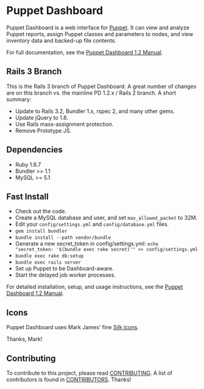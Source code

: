 Puppet Dashboard
================

Puppet Dashboard is a web interface for [Puppet](http://www.puppetlabs.com/).
It can view and analyze Puppet reports, assign Puppet classes and parameters to
nodes, and view inventory data and backed-up file contents.

For full documentation, see the [Puppet Dashboard 1.2 Manual](http://docs.puppetlabs.com/dashboard/manual/1.2).

Rails 3 Branch
--------------

This is the Rails 3 branch of Puppet Dashboard. A great number of changes are
on this branch vs. the mainline PD 1.2.x / Rails 2 branch. A short summary:

* Update to Rails 3.2, Bundler 1.x, rspec 2, and many other gems.
* Update jQuery to 1.8.
* Use Rails mass-assignment protection.
* Remove Prototype JS.

Dependencies
------------

* Ruby 1.8.7
* Bundler >= 1.1
* MySQL >= 5.1

Fast Install
------------

* Check out the code.
* Create a MySQL database and user, and set `max_allowed_packet` to 32M.
* Edit your `config/settings.yml` and `config/database.yml` files.
* `gem install bundler`
* `bundle install --path vendor/bundle`
* Generate a new secret_token in config/settings.yml:
  `echo "secret_token: '$(bundle exec rake secret)'" >> config/settings.yml`
* `bundle exec rake db:setup`
* `bundle exec rails server`
* Set up Puppet to be Dashboard-aware.
* Start the delayed job worker processes.

For detailed installation, setup, and usage instructions, see the [Puppet Dashboard 1.2 Manual](http://docs.puppetlabs.com/dashboard/manual/1.2).

Icons
-----

Puppet Dashboard uses Mark James' fine [Silk icons](http://www.famfamfam.com/lab/icons/silk/).

Thanks, Mark!

Contributing
------------

To contribute to this project, please read [CONTRIBUTING](puppet-dashboard/blob/rails3/CONTRIBUTING.md).
A list of contributors is found in [CONTRIBUTORS](puppet-dashboard/blob/rails3/CONTRIBUTORS.md). Thanks!

